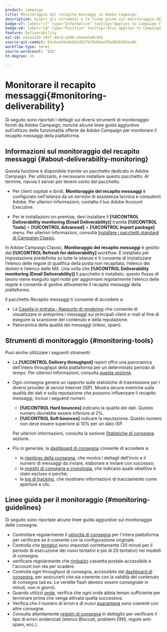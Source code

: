 ```yaml
---
product: campaign
title: Monitoraggio del recapito messaggi in Adobe Campaign
description: Scopri gli strumenti e le linee guida sul monitoraggio del recapito messaggi in Adobe Campaign
badge-v7: label="v7" type="Informative" tooltip="Applies to Campaign Classic v7"
badge-v8: label="v8" type="Positive" tooltip="Also applies to Campaign v8"
feature: Deliverability
exl-id: e4caa316-242f-46cd-a20b-a5eee5a0c456
source-git-commit: 6dc6aeb5adeb82d527b39a05ee70a9926205ea0b
workflow-type: tm+mt
source-wordcount: '531'
ht-degree: 1%

---
```


# Monitorare il recapito messaggi{#monitoring-deliverability}



Di seguito sono riportati i dettagli sui diversi strumenti di monitoraggio forniti da Adobe Campaign, nonché alcune linee guida aggiuntive sull’utilizzo delle funzionalità offerte da Adobe Campaign per monitorare il recapito messaggi della piattaforma.

## Informazioni sul monitoraggio del recapito messaggi {#about-deliverability-monitoring}

Questa funzione è disponibile tramite un pacchetto dedicato in Adobe Campaign. Per utilizzarlo, è necessario installare questo pacchetto. Al termine, riavvia il server per tenere conto del pacchetto.
* Per client ospitati e ibridi, **Monitoraggio del recapito messaggi** è configurato nell’istanza da un servizio di assistenza tecnica e consulenti Adobe. Per ulteriori informazioni, contatta il tuo Adobe Account Executive.

* Per le installazioni on-premise, devi installare il **[!UICONTROL Deliverability monitoring (Email Deliverability)]** tramite **[!UICONTROL Tools]** > **[!UICONTROL Advanced]** > **[!UICONTROL Import package]** menu. Per ulteriori informazioni, consulta [Installare i pacchetti standard di Campaign Classic](../../installation/using/installing-campaign-standard-packages.md).

In Adobe Campaign Classic, **Monitoraggio del recapito messaggi** è gestito dal **[!UICONTROL Refresh for deliverability]** workflow. È installato per impostazione predefinita su tutte le istanze e ti consente di inizializzare l’elenco delle regole di qualifica della posta non recapitata, l’elenco dei domini e l’elenco delle MX. Una volta che **[!UICONTROL Deliverability monitoring (Email Deliverability)]** Il pacchetto è installato, questo flusso di lavoro viene eseguito ogni notte per aggiornare regolarmente l’elenco delle regole e consente di gestire attivamente il recapito messaggi della piattaforma.

Il pacchetto Recapito messaggi ti consente di accedere a:

* La [Casella in entrata - Rapporto di rendering](inbox-rendering.md) che consente di visualizzare in anteprima i messaggi sui principali client e-mail al fine di eseguire la scansione del contenuto e della reputazione.
* Panoramica della qualità dei messaggi (inbox, spam).

## Strumenti di monitoraggio {#monitoring-tools}

Puoi anche utilizzare i seguenti strumenti:

* La **[!UICONTROL Delivery throughput]** report offre una panoramica dell&#39;intero throughput della piattaforma per un determinato periodo di tempo. Per ulteriori informazioni, consulta [questa sezione](../../reporting/using/global-reports.md#delivery-throughput).
* Ogni consegna genera un rapporto sulle statistiche di trasmissione per i diversi provider di servizi Internet (ISP). Mostra alcune metriche sulla qualità dei dati e sulla reputazione che possono influenzare il recapito messaggi, inclusi i seguenti numeri:
   * **[!UICONTROL Hard bounces]** indicano la qualità dei dati. Questo numero dovrebbe essere inferiore al 2%.
   * **[!UICONTROL Soft bounces]** indicare la reputazione. Questo numero non deve essere superiore al 10% per un dato ISP.

   Per ulteriori informazioni, consulta la sezione [Statistiche di consegna](../../reporting/using/global-reports.md#delivery-statistics) sezione .
* Più in generale, la [dashboard di consegna](about-delivery-monitoring.md) consente di accedere a:
   * la [riepilogo della consegna](delivery-dashboard.md#delivery-summary), che mostra i dettagli dell’invio e il numero di messaggi da inviare, elaborare e inviare con successo;
   * la [registri di consegna e cronologia](delivery-dashboard.md#delivery-logs-and-history), che indicano quale obiettivo è stato escluso e perché;
   * la [log di tracking](delivery-dashboard.md#tracking-logs), che mostrano informazioni di tracciamento come aperture e clic.

## Linee guida per il monitoraggio {#monitoring-guidelines}

Di seguito sono riportate alcune linee guida aggiuntive sul monitoraggio delle consegne:

* Controllare regolarmente il [velocità di consegna](../../reporting/using/global-reports.md#delivery-throughput) per l&#39;intera piattaforma per verificare se è coerente con la configurazione originale.
* Controlla che [tentativi](understanding-delivery-failures.md#retries-after-a-delivery-temporary-failure) sono impostati correttamente (30 minuti per il periodo di esecuzione dei nuovi tentativi e più di 20 tentativi) nei modelli di consegna.
* verificare regolarmente che [rimbalzo](understanding-delivery-failures.md#bounce-mail-management) cassetta postale accessibile e l&#39;account non sta per scadere.
* Controlla ogni throughput di consegna, accessibile dal [dashboard di consegna](delivery-dashboard.md), per assicurarti che sia coerente con la validità del contenuto di consegna (ad es. Le vendite flash devono essere consegnate in minuti, non in giorni).
* Quando utilizzi [onde](steps-sending-the-delivery.md#sending-using-multiple-waves), verifica che ogni onda abbia tempo sufficiente per terminare prima che venga attivata quella successiva.
* Verifica che il numero di errori e di nuovi [quarantena](understanding-quarantine-management.md) sono coerenti con altre consegne.
* Consulta attentamente [registri di consegna](delivery-dashboard.md#delivery-logs-and-history) in dettaglio per verificare il tipo di errori evidenziati (elenco Bloccati, problemi DNS, regole anti-spam, ecc.).
